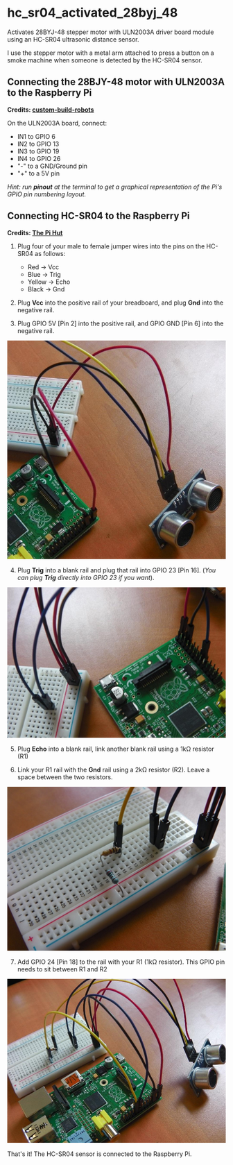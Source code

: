 # hc_sr04_activated_28byj_48
Activates 28BYJ-48 stepper motor with ULN2003A driver board module using an HC-SR04 ultrasonic distance sensor. 

I use the stepper motor with a metal arm attached to press a button on a smoke machine when someone is detected by the HC-SR04 sensor.

## Connecting the 28BJY-48 motor with ULN2003A to the Raspberry Pi
**Credits: [custom-build-robots](https://github.com/custom-build-robots/Stepper-motor-28BYJ-48-Raspberry-Pi/commit/d8f6b5f3ee4d6b22d3fe40d81d0be09287c97c89)**

On the ULN2003A board, connect:
- IN1 to GPIO 6
- IN2 to GPIO 13
- IN3 to GPIO 19
- IN4 to GPIO 26
- "-" to a GND/Ground pin
- "+" to a 5V pin

*Hint: run **pinout** at the terminal to get a graphical representation of the Pi's GPIO pin numbering layout.*

## Connecting HC-SR04 to the Raspberry Pi
**Credits: [The Pi Hut](https://thepihut.com/blogs/raspberry-pi-tutorials/hc-sr04-ultrasonic-range-sensor-on-the-raspberry-pi)**

1. Plug four of your male to female jumper wires into the pins on the HC-SR04 as follows:
   - Red -> Vcc
   - Blue -> Trig
   - Yellow -> Echo
   - Black -> Gnd

2. Plug **Vcc** into the positive rail of your breadboard, and plug **Gnd** into the negative rail.

3. Plug GPIO 5V [Pin 2] into the positive rail, and GPIO GND [Pin 6] into the negative rail.

![Alt text](https://github.com/frankenwino/hc_sr04_activated_28byj_48/raw/master/hc_sr04_activated_28byj_48/images/3.%20hc-sr04-tut-4_1024x1024.jpg)

4. Plug **Trig** into a blank rail and plug that rail into GPIO 23 [Pin 16]. (*You can plug **Trig** directly into GPIO 23 if you want*).

![Alt text](https://github.com/frankenwino/hc_sr04_activated_28byj_48/raw/master/hc_sr04_activated_28byj_48/images/4.%20hc-sr04-tut-5_1024x1024.jpg)

5. Plug **Echo** into a blank rail, link another blank rail using a 1kΩ resistor (R1)

6. Link your R1 rail with the **Gnd** rail using a 2kΩ resistor (R2). Leave a space between the two resistors.

![Alt text](https://github.com/frankenwino/hc_sr04_activated_28byj_48/raw/master/hc_sr04_activated_28byj_48/images/6.%20hc-sr04-tut-6_1024x1024.jpg)

7. Add GPIO 24 [Pin 18] to the rail with your R1 (1kΩ resistor). This GPIO pin needs to sit between R1 and R2

![Alt text](https://github.com/frankenwino/hc_sr04_activated_28byj_48/raw/master/hc_sr04_activated_28byj_48/images/8.%20hc-sr04-tut-8_1024x1024.jpg)

That's it! The HC-SR04 sensor is connected to the Raspberry Pi.
